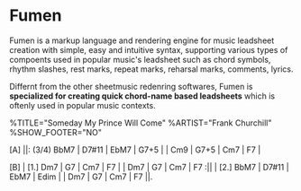 # Fumen

Fumen is a markup language and rendering engine for music leadsheet creation with simple, easy and intuitive syntax, supporting various types of compoents used in popular music's leadsheet such as chord symbols, rhythm slashes, rest marks, repeat marks, reharsal marks, comments, lyrics. 

Differnt from the other sheetmusic redenring softwares, Fumen is **specialized for creating quick chord-name based leadsheets** which is oftenly used in popular music contexts.

<!-- fumen:start -->
%TITLE="Someday My Prince Will Come"
%ARTIST="Frank Churchill"
%SHOW_FOOTER="NO"

[A]
||: (3/4) BbM7 | D7#11 | EbM7 | G7+5 |
| Cm9 | G7+5 | Cm7 | F7 |

[B]
| [1.] Dm7 | G7 | Cm7 | F7 |
| Dm7 | G7 | Cm7 | F7 :||
| [2.] BbM7 | D7#11 | EbM7 | Edim |
| Dm7 | G7 | Cm7 | F7 ||.
<!-- fumen:end -->